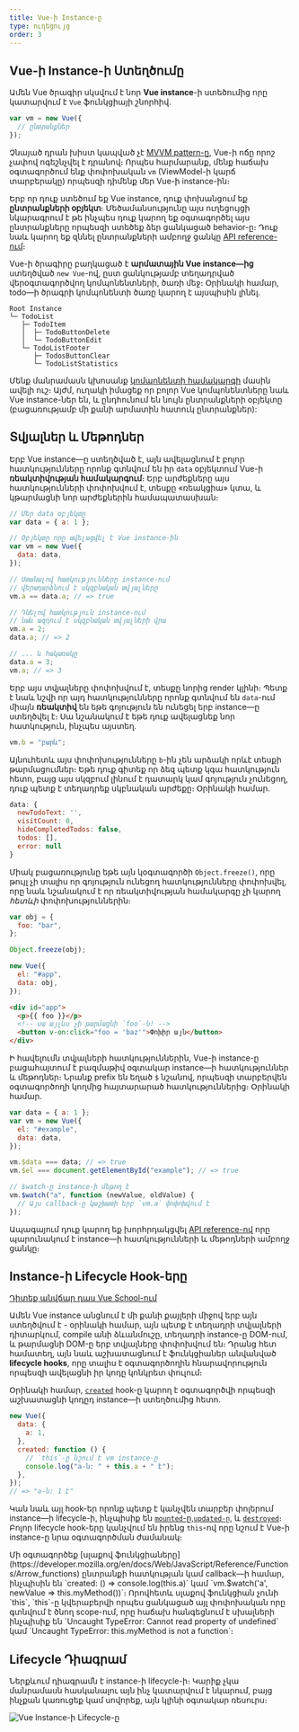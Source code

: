 ```yaml
---
title: Vue-ի Instance-ը
type: ուղեցույց
order: 3
---
```


## Vue-ի Instance-ի Ստեղծումը

Ամեն Vue ծրագիր սկսվում է նոր **Vue instance**-ի ստեծումից որը կատարվում է `Vue` ֆունկցիայի շնորհիվ․

```js
var vm = new Vue({
  // ընտրանքներ
});
```

Չնայած դրան խիստ կապված չէ [MVVM pattern-ը](https://en.wikipedia.org/wiki/Model_View_ViewModel), Vue-ի ոճը որոշ չափով ոգեշնչվել է դրանով։ Որպես հարմարանք, մենք հաճախ օգտագործում ենք փոփոխական `vm` (ViewModel-ի կարճ տարբերակը) որպեսզի դիմենք մեր Vue-ի instance-ին։

Երբ որ դուք ստեծում եք Vue instance, դուք փոխանցում եք **ընտրանքների օբյեկտ**։ Մեծամանսությունը այս ուղեցույցի նկարագրում է թե ինչպես դուք կարող եք օգտագործել այս ընտրանքները որպեսզի ստեծեք ձեր ցանկացած behavior-ը։ Դուք նաև կարող եք զննել ընտրանքների ամբողջ ցանկը [API reference-ում](../api/#Options-Data)։

Vue-ի ծրագիրը բաղկացած է **արմատային Vue instance—ից** ստեղծված `new Vue`-ով, ըստ ցանկությամբ տեղադրված վերօգտագործվող կոմպոնենտների, ծառի մեջ։ Օրինակի համար, todo—ի ծրագրի կոմպոնենտի ծառը կարող է այսպիսին լինել․

```
Root Instance
└─ TodoList
   ├─ TodoItem
   │  ├─ TodoButtonDelete
   │  └─ TodoButtonEdit
   └─ TodoListFooter
      ├─ TodosButtonClear
      └─ TodoListStatistics
```

Մենք մանրամասն կխոսանք [կոմպոնենտի համակարգի](components.html) մասին ավելի ուշ։ Այժմ, ուղակի իմացեք որ բոլոր Vue կոմպոնենտները նաև Vue instance-ներ են, և ընդհունում են նույն ընտրանքների օբյեկտը (բացառությամբ մի քանի արմատին հատուկ ընտրանքներ):

## Տվյալներ և Մեթոդներ

Երբ Vue instance—ը ստեղծված է, այն ավելացնում է բոլոր հատկությունները որոնք գտնվում են իր `data` օբյեկտում Vue-ի **ռեակտիվության համակարգում**։ Երբ արժեքները այս հատկությունների փոփոխվում է, տեսքը «ռեակցիա» կտա, և կթարմացնի նոր արժեքներին համապատասխան։

```js
// Մեր data օբյեկտը
var data = { a: 1 };

// Օբյեկտը որը ավելացվել է Vue instance-ին
var vm = new Vue({
  data: data,
});

// Ստանալով հատկությունները instance-ում
// վերադարձնում է սկզբնական տվյալները
vm.a == data.a; // => true

// Դնելով հատկություն instance-ում
// նաև ազդում է սկզբնական տվյալների վրա
vm.a = 2;
data.a; // => 2

// ... և հակառակը
data.a = 3;
vm.a; // => 3
```

Երբ այս տվյալները փոփոխվում է, տեսքը նորից render կլինի։ Պետք է նաև նշվի որ այդ հատկությունները որոնք գտնվում են `data`-ում միայն **ռեակտիվ** են եթե գոյություն են ունեցել երբ instance—ը ստեղծվել է։ Սա նշանակում է եթե դուք ավելացնեք նոր հատկություն, ինչպես այստեղ․

```js
vm.b = "բարև";
```

Այնուհետև այս փոփոխությունները `b`-ին չեն արձակի որևէ տեսքի թարմացումներ։ Եթե դուք գիտեք որ ձեզ պետք կգա հատկություն հետո, բայց այս սկզբում լինում է դատարկ կամ գոյություն չունեցող, դուք պետք է տեղադրեք սկբնական արժեքը։ Օրինակի համար․

```js
data: {
  newTodoText: '',
  visitCount: 0,
  hideCompletedTodos: false,
  todos: [],
  error: null
}
```

Միակ բացառությունը եթե այն կօգտագործի `Object.freeze()`, որը թույլ չի տալիս որ գոյություն ունեցող հատկությունները փոփոխվել, որը նաև նշանակում է որ ռեակտիվության համակարգը չի կարող _հետևի_ փոփոխություններին։

```js
var obj = {
  foo: "bar",
};

Object.freeze(obj);

new Vue({
  el: "#app",
  data: obj,
});
```

```html
<div id="app">
  <p>{{ foo }}</p>
  <!-- սա այլևս չի թարմացնի `foo`-ն! -->
  <button v-on:click="foo = 'baz'">Փոխիր այն</button>
</div>
```

Ի հավելումն տվյալների հատկություններին, Vue-ի instance-ը բացահայտում է բազմաթիվ օգտակար instance—ի հատկություններ և մեթոդներ։ Նրանք prefix են եղած `$` նշանով, որպեսզի տարբերվեն օգտագործողի կողմից հայտարարած հատկություններից։ Օրինակի համար․

```js
var data = { a: 1 };
var vm = new Vue({
  el: "#example",
  data: data,
});

vm.$data === data; // => true
vm.$el === document.getElementById("example"); // => true

// $watch-ը instance-ի մեթոդ է
vm.$watch("a", function (newValue, oldValue) {
  // Այս callback-ը կաշխատի երբ `vm.a` փոփոխվում է
});
```

Ապագայում դուք կարող եք խորհրդակցվել [API reference-ով](../api/#Instance-Properties) որը պարունակում է instance—ի հատկությունների և մեթոդների ամբողջ ցանկը։

## Instance-ի Lifecycle Hook-երը

<div class="vueschool"><a href="https://vueschool.io/lessons/understanding-the-vuejs-lifecycle-hooks?friend=vuejs" target="_blank" rel="sponsored noopener" title="Դիտեք Vue.js Lifecycle Hook-երի Դասը">Դիտեք անվճար դաս Vue School-ում</a></div>

Ամեն Vue instance անցնում է մի քանի քայլերի միջով երբ այն ստեղծվում է - օրինակի համար, այն պետք է տեղադրի տվյալների դիտարկում, compile անի ձևանմուշը, տեղադրի instance-ը DOM-ում, և թարմացնի DOM-ը երբ տվյալները փոփոխվում են։ Դրանց հետ համատեղ, այն նաև աշխատացնում է ֆունկցիաներ անվանված **lifecycle hooks**, որը տալիս է օգտագործողին հնարավորություն որպեսզի ավելացնի իր կոդը կոնկրետ փուլում։

Օրինակի համար, [`created`](../api/#created) hook-ը կարող է օգտագործվի որպեսզի աշխատացնի կոդըդ instance—ի ստեղծումից հետո․

```js
new Vue({
  data: {
    a: 1,
  },
  created: function () {
    // `this`-ը նշում է vm instance-ը
    console.log("a-ն: " + this.a + " է");
  },
});
// => "a-ն: 1 է"
```

Կան նաև այլ hook-եր որոնք պետք է կանչվեն տարբեր փոլերում instance—ի lifecycle-ի, ինչպիսիք են [`mounted`-ը](../api/#mounted),[`updated-ը`](../api/#updated), և [`destroyed`](../api/#destroyed)։ Բոլոր lifecycle hook-երը կանչվում են իրենց `this`-ով որը նշում է Vue-ի instance-ը նրա օգտագործման ժամանակ։

<p class="tip">Մի օգտագործեք [սլաքով ֆունկցիաները](https://developer.mozilla.org/en/docs/Web/JavaScript/Reference/Functions/Arrow_functions) ընտրանքի հատկության կամ callback—ի համար, ինչպիսին են `created: () => console.log(this.a)` կամ `vm.$watch('a', newValue => this.myMethod())`։ Որովհետև սլաքով ֆունկցիան չունի `this`, `this`-ը կվերաբերվի որպես ցանկացած այլ փոփոխական որը գտնվում է ծնող scope-ում, որը հաճախ հանգեցնում է սխալների ինչպիսիք են `Uncaught TypeError: Cannot read property of undefined` կամ `Uncaught TypeError: this.myMethod is not a function`։</p>

## Lifecycle Դիագրամ

Ներքևում դիագրամն է instance-ի lifecycle-ի։ Կարիք չկա մանրամասն հասկանալու այն ինչ կատարվում է նկարում, բայց ինչքան կառուցեք կամ սովորեք, այն կլինի օգտակար ռեսուրս։

![Vue Instance-ի Lifecycle-ը](/images/lifecycle.png)
